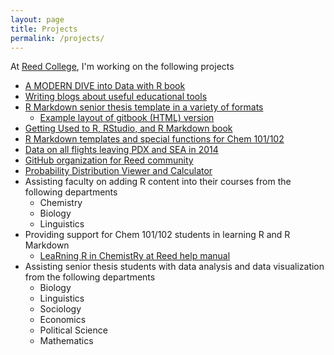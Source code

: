 ```yaml
---
layout: page
title: Projects
permalink: /projects/
---
```


At [Reed College](www.reed.edu), I'm working on the following projects

  - [A MODERN DIVE into Data with R book](http://ismayc.github.io/moderndiver-book)
  - [Writing blogs about useful educational tools](http://blogs.reed.edu/ed-tech/author/cismay/)
  - [R Markdown senior thesis template in a variety of formats](http://github.com/ismayc/thesisdown)
      + [Example layout of gitbook (HTML) version](http://ismayc.github.io/thesisdown_book)
  - [Getting Used to R, RStudio, and R Markdown book](http://ismayc.github.io/rbasics-book)
  - [R Markdown templates and special functions for Chem 101/102](http://github.com/ismayc/chemistr)
  - [Data on all flights leaving PDX and SEA in 2014](http://github.com/ismayc/pnwflights14)
  - [GitHub organization for Reed community](http://github.com/Reedies)
  - [Probability Distribution Viewer and Calculator](http://ismay.shinyapps.io/ProbApp)
  - Assisting faculty on adding R content into their courses from the following departments
      - Chemistry
      - Biology
      - Linguistics
  - Providing support for Chem 101/102 students in learning R and R Markdown
      + [LeaRning R in ChemistRy at Reed help manual](http://ismayc.github.io/chemistr-book)
  - Assisting senior thesis students with data analysis and data visualization from the following departments
      - Biology
      - Linguistics
      - Sociology
      - Economics
      - Political Science
      - Mathematics
